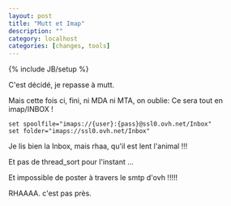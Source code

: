 ```yaml
---
layout: post
title: "Mutt et Imap"
description: ""
category: localhost 
categories: [changes, tools]
---
```

{% include JB/setup %}

C'est décidé, je repasse à mutt. 

Mais cette fois ci, fini, ni MDA ni MTA, on oublie: Ce sera tout en imap/INBOX !

    set spoolfile="imaps://{user}:{pass}@ssl0.ovh.net/Inbox"
    set folder="imaps://ssl0.ovh.net/Inbox"


Je lis bien la Inbox, mais rhaa, qu'il est lent l'animal !!!

Et pas de thread_sort pour l'instant ...

Et impossible de poster à travers le smtp d'ovh  !!!!!

RHAAAA. c'est pas près.
